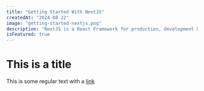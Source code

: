 ```yaml
---
title: "Getting Started With NextJS"
createdAt: "2024-08-22"
image: "getting-started-nextjs.png"
description: "NextJS is a React Framework for production, development & ships with built-in SSR features."
isFeatured: true
---
```


# This is a title

This is some regular text with a [link](https://github.com/)
